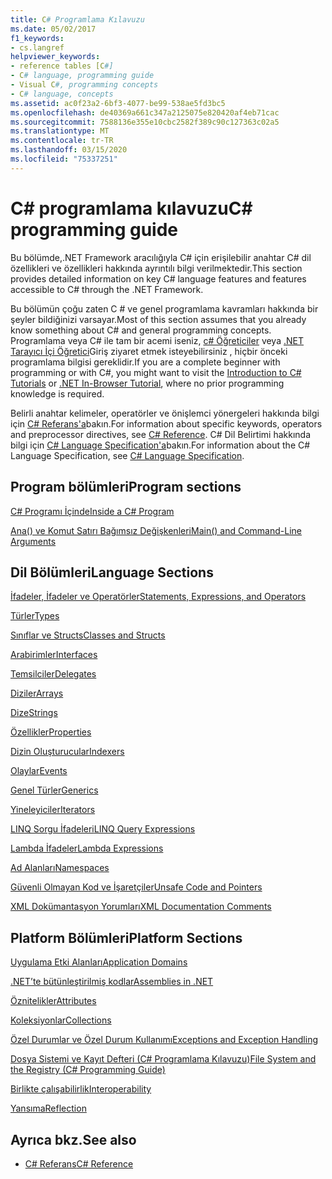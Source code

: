 ```yaml
---
title: C# Programlama Kılavuzu
ms.date: 05/02/2017
f1_keywords:
- cs.langref
helpviewer_keywords:
- reference tables [C#]
- C# language, programming guide
- Visual C#, programming concepts
- C# language, concepts
ms.assetid: ac0f23a2-6bf3-4077-be99-538ae5fd3bc5
ms.openlocfilehash: de40369a661c347a2125075e820420af4eb71cac
ms.sourcegitcommit: 7588136e355e10cbc2582f389c90c127363c02a5
ms.translationtype: MT
ms.contentlocale: tr-TR
ms.lasthandoff: 03/15/2020
ms.locfileid: "75337251"
---
```

# <a name="c-programming-guide"></a><span data-ttu-id="31b05-102">C# programlama kılavuzu</span><span class="sxs-lookup"><span data-stu-id="31b05-102">C# programming guide</span></span>

<span data-ttu-id="31b05-103">Bu bölümde,.NET Framework aracılığıyla C# için erişilebilir anahtar C# dil özellikleri ve özellikleri hakkında ayrıntılı bilgi verilmektedir.</span><span class="sxs-lookup"><span data-stu-id="31b05-103">This section provides detailed information on key C# language features and features accessible to C# through the .NET Framework.</span></span>  
  
 <span data-ttu-id="31b05-104">Bu bölümün çoğu zaten C # ve genel programlama kavramları hakkında bir şeyler bildiğinizi varsayar.</span><span class="sxs-lookup"><span data-stu-id="31b05-104">Most of this section assumes that you already know something about C# and general programming concepts.</span></span> <span data-ttu-id="31b05-105">Programlama veya C# ile tam bir acemi iseniz, [c# Öğreticiler](../tutorials/intro-to-csharp/index.md) veya [.NET Tarayıcı İçi Öğretici](https://dotnet.microsoft.com/learn/dotnet/in-browser-tutorial/1)Giriş ziyaret etmek isteyebilirsiniz , hiçbir önceki programlama bilgisi gereklidir.</span><span class="sxs-lookup"><span data-stu-id="31b05-105">If you are a complete beginner with programming or with C#, you might want to visit the [Introduction to C# Tutorials](../tutorials/intro-to-csharp/index.md) or [.NET In-Browser Tutorial](https://dotnet.microsoft.com/learn/dotnet/in-browser-tutorial/1), where no prior programming knowledge is required.</span></span>  
  
 <span data-ttu-id="31b05-106">Belirli anahtar kelimeler, operatörler ve önişlemci yönergeleri hakkında bilgi için [C# Referans'a](../language-reference/index.md)bakın.</span><span class="sxs-lookup"><span data-stu-id="31b05-106">For information about specific keywords, operators and preprocessor directives, see [C# Reference](../language-reference/index.md).</span></span> <span data-ttu-id="31b05-107">C# Dil Belirtimi hakkında bilgi için [C# Language Specification'a](/dotnet/csharp/language-reference/language-specification/introduction)bakın.</span><span class="sxs-lookup"><span data-stu-id="31b05-107">For information about the C# Language Specification, see [C# Language Specification](/dotnet/csharp/language-reference/language-specification/introduction).</span></span>  
  
## <a name="program-sections"></a><span data-ttu-id="31b05-108">Program bölümleri</span><span class="sxs-lookup"><span data-stu-id="31b05-108">Program sections</span></span>

[<span data-ttu-id="31b05-109">C# Programı İçinde</span><span class="sxs-lookup"><span data-stu-id="31b05-109">Inside a C# Program</span></span>](./inside-a-program/index.md)  
  
[<span data-ttu-id="31b05-110">Ana() ve Komut Satırı Bağımsız Değişkenleri</span><span class="sxs-lookup"><span data-stu-id="31b05-110">Main() and Command-Line Arguments</span></span>](./main-and-command-args/index.md)  

## <a name="language-sections"></a><span data-ttu-id="31b05-111">Dil Bölümleri</span><span class="sxs-lookup"><span data-stu-id="31b05-111">Language Sections</span></span>

[<span data-ttu-id="31b05-112">İfadeler, İfadeler ve Operatörler</span><span class="sxs-lookup"><span data-stu-id="31b05-112">Statements, Expressions, and Operators</span></span>](./statements-expressions-operators/index.md)  

 [<span data-ttu-id="31b05-113">Türler</span><span class="sxs-lookup"><span data-stu-id="31b05-113">Types</span></span>](./types/index.md)  

 [<span data-ttu-id="31b05-114">Sınıflar ve Structs</span><span class="sxs-lookup"><span data-stu-id="31b05-114">Classes and Structs</span></span>](./classes-and-structs/index.md)  
  
 [<span data-ttu-id="31b05-115">Arabirimler</span><span class="sxs-lookup"><span data-stu-id="31b05-115">Interfaces</span></span>](./interfaces/index.md)  

 [<span data-ttu-id="31b05-116">Temsilciler</span><span class="sxs-lookup"><span data-stu-id="31b05-116">Delegates</span></span>](./delegates/index.md)  

 [<span data-ttu-id="31b05-117">Diziler</span><span class="sxs-lookup"><span data-stu-id="31b05-117">Arrays</span></span>](./arrays/index.md)  
  
 [<span data-ttu-id="31b05-118">Dize</span><span class="sxs-lookup"><span data-stu-id="31b05-118">Strings</span></span>](./strings/index.md)  
  
 [<span data-ttu-id="31b05-119">Özellikler</span><span class="sxs-lookup"><span data-stu-id="31b05-119">Properties</span></span>](./classes-and-structs/properties.md)  
  
 [<span data-ttu-id="31b05-120">Dizin Oluşturucular</span><span class="sxs-lookup"><span data-stu-id="31b05-120">Indexers</span></span>](./indexers/index.md)  
  
 [<span data-ttu-id="31b05-121">Olaylar</span><span class="sxs-lookup"><span data-stu-id="31b05-121">Events</span></span>](./events/index.md)  
  
 [<span data-ttu-id="31b05-122">Genel Türler</span><span class="sxs-lookup"><span data-stu-id="31b05-122">Generics</span></span>](./generics/index.md)  
  
 [<span data-ttu-id="31b05-123">Yineleyiciler</span><span class="sxs-lookup"><span data-stu-id="31b05-123">Iterators</span></span>](./concepts/iterators.md)
  
 [<span data-ttu-id="31b05-124">LINQ Sorgu İfadeleri</span><span class="sxs-lookup"><span data-stu-id="31b05-124">LINQ Query Expressions</span></span>](../linq/index.md)  
  
 [<span data-ttu-id="31b05-125">Lambda İfadeler</span><span class="sxs-lookup"><span data-stu-id="31b05-125">Lambda Expressions</span></span>](./statements-expressions-operators/lambda-expressions.md)  
  
 [<span data-ttu-id="31b05-126">Ad Alanları</span><span class="sxs-lookup"><span data-stu-id="31b05-126">Namespaces</span></span>](./namespaces/index.md)  
  
 [<span data-ttu-id="31b05-127">Güvenli Olmayan Kod ve İşaretçiler</span><span class="sxs-lookup"><span data-stu-id="31b05-127">Unsafe Code and Pointers</span></span>](./unsafe-code-pointers/index.md)  
  
 [<span data-ttu-id="31b05-128">XML Dokümantasyon Yorumları</span><span class="sxs-lookup"><span data-stu-id="31b05-128">XML Documentation Comments</span></span>](./xmldoc/index.md)  
  
## <a name="platform-sections"></a><span data-ttu-id="31b05-129">Platform Bölümleri</span><span class="sxs-lookup"><span data-stu-id="31b05-129">Platform Sections</span></span>

 [<span data-ttu-id="31b05-130">Uygulama Etki Alanları</span><span class="sxs-lookup"><span data-stu-id="31b05-130">Application Domains</span></span>](../../framework/app-domains/application-domains.md)  
  
 [<span data-ttu-id="31b05-131">.NET’te bütünleştirilmiş kodlar</span><span class="sxs-lookup"><span data-stu-id="31b05-131">Assemblies in .NET</span></span>](../../standard/assembly/index.md)  
  
 [<span data-ttu-id="31b05-132">Öznitelikler</span><span class="sxs-lookup"><span data-stu-id="31b05-132">Attributes</span></span>](./concepts/attributes/index.md)  
  
 [<span data-ttu-id="31b05-133">Koleksiyonlar</span><span class="sxs-lookup"><span data-stu-id="31b05-133">Collections</span></span>](./concepts/collections.md)  
  
 [<span data-ttu-id="31b05-134">Özel Durumlar ve Özel Durum Kullanımı</span><span class="sxs-lookup"><span data-stu-id="31b05-134">Exceptions and Exception Handling</span></span>](./exceptions/index.md)  
  
 [<span data-ttu-id="31b05-135">Dosya Sistemi ve Kayıt Defteri (C# Programlama Kılavuzu)</span><span class="sxs-lookup"><span data-stu-id="31b05-135">File System and the Registry (C# Programming Guide)</span></span>](./file-system/index.md)  
  
 [<span data-ttu-id="31b05-136">Birlikte çalışabilirlik</span><span class="sxs-lookup"><span data-stu-id="31b05-136">Interoperability</span></span>](./interop/index.md)  
  
 [<span data-ttu-id="31b05-137">Yansıma</span><span class="sxs-lookup"><span data-stu-id="31b05-137">Reflection</span></span>](./concepts/reflection.md)  
  
## <a name="see-also"></a><span data-ttu-id="31b05-138">Ayrıca bkz.</span><span class="sxs-lookup"><span data-stu-id="31b05-138">See also</span></span>

- [<span data-ttu-id="31b05-139">C# Referans</span><span class="sxs-lookup"><span data-stu-id="31b05-139">C# Reference</span></span>](../language-reference/index.md)
